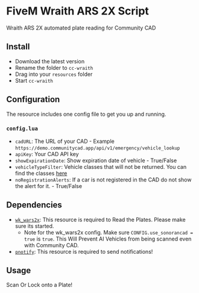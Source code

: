 # FiveM Wraith ARS 2X Script

Wraith ARS 2X automated plate reading for Community CAD

## Install

- Download the latest version
- Rename the folder to `cc-wraith`
- Drag into your `resources` folder
- Start `cc-wraith`


## Configuration

The resource includes one config file to get you up and running.

### `config.lua`

- `cadURL`: The URL of your CAD - Example `https://demo.communitycad.app/api/v1/emergency/vehicle_lookup`
- `apiKey`: Your CAD API key 
- `showExpirationDate`: Show expiration date of vehicle - True/False
- `vehicleTypeFilter`: Vehicle classes that will not be returned. You can find the classes [here](https://wiki.rage.mp/index.php?title=Vehicle_Classes)
- `noRegistrationAlerts`: If a car is not registered in the CAD do not show the alert for it. - True/False



## Dependencies

- [`wk_wars2x`](https://github.com/WolfKnight98/wk_wars2x): This resource is required to Read the Plates. Please make sure its started.
    - Note for the wk_wars2x config. Make sure `CONFIG.use_sonorancad = true` is `true`. This Will Prevent AI Vehicles from being scanned even with Community CAD.
- [`pnotify`](https://github.com/Nick78111/pNotify): This resource is required to send notifications!

## Usage

Scan Or Lock onto a Plate!

